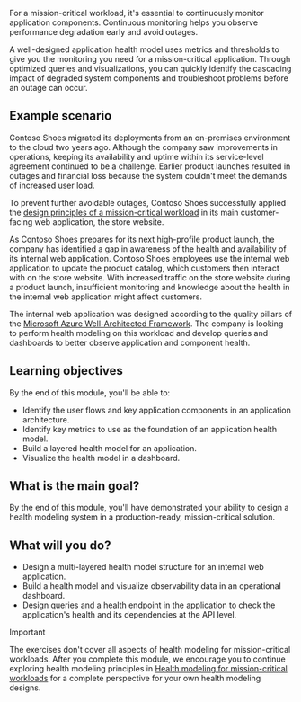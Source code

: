 For a mission-critical workload, it's essential to continuously monitor application components. Continuous monitoring helps you observe performance degradation early and avoid outages.

A well-designed application health model uses metrics and thresholds to give you the monitoring you need for a mission-critical application. Through optimized queries and visualizations, you can quickly identify the cascading impact of degraded system components and troubleshoot problems before an outage can occur.

## Example scenario

Contoso Shoes migrated its deployments from an on-premises environment to the cloud two years ago. Although the company saw improvements in operations, keeping its availability and uptime within its service-level agreement continued to be a challenge. Earlier product launches resulted in outages and financial loss because the system couldn't meet the demands of increased user load.

To prevent further avoidable outages, Contoso Shoes successfully applied the [design principles of a mission-critical workload](/azure/architecture/framework/mission-critical/mission-critical-design-principles) in its main customer-facing web application, the store website.

As Contoso Shoes prepares for its next high-profile product launch, the company has identified a gap in awareness of the health and availability of its internal web application. Contoso Shoes employees use the internal web application to update the product catalog, which customers then interact with on the store website. With increased traffic on the store website during a product launch, insufficient monitoring and knowledge about the health in the internal web application might affect customers.

The internal web application was designed according to the quality pillars of the [Microsoft Azure Well-Architected Framework](/azure/architecture/framework). The company is looking to perform health modeling on this workload and develop queries and dashboards to better observe application and component health.

## Learning objectives

By the end of this module, you'll be able to:

- Identify the user flows and key application components in an application architecture.
- Identify key metrics to use as the foundation of an application health model.
- Build a layered health model for an application.
- Visualize the health model in a dashboard.

## What is the main goal?

By the end of this module, you'll have demonstrated your ability to design a health modeling system in a production-ready, mission-critical solution.

## What will you do?

- Design a multi-layered health model structure for an internal web application.
- Build a health model and visualize observability data in an operational dashboard.
- Design queries and a health endpoint in the application to check the application's health and its dependencies at the API level.

> [!IMPORTANT]
>
> The exercises don't cover all aspects of health modeling for mission-critical workloads. After you complete this module, we encourage you to continue exploring health modeling principles in [Health modeling for mission-critical workloads](/azure/architecture/reference-architectures/containers/aks-mission-critical/mission-critical-health-modeling) for a complete perspective for your own health modeling designs.

